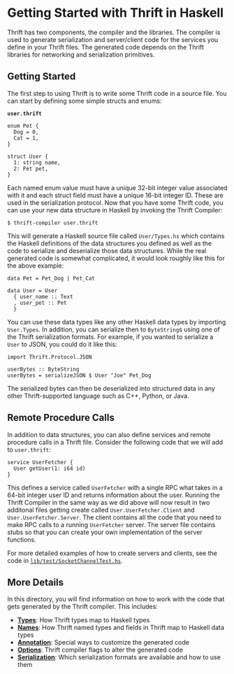 # Getting Started with Thrift in Haskell

Thrift has two components, the compiler and the libraries. The compiler is used to generate serialization and server/client code for the services you define in your Thrift files. The generated code depends on the Thrift libraries for networking and serialization primitives. 

## Getting Started

The first step to using Thrift is to write some Thrift code in a source file. You can start by defining some simple structs and enums:

**`user.thrift`**
```
enum Pet {
  Dog = 0,
  Cat = 1,
}

struct User {
  1: string name,
  2: Pet pet,
}
```

Each named enum value must have a unique 32-bit integer value associated with it and each struct field must have a unique 16-bit integer ID. These are used in the serialization protocol. Now that you have some Thrift code, you can use your new data structure in Haskell by invoking the Thrift Compiler:

```
$ thrift-compiler user.thrift
```

This will generate a Haskell source file called `User/Types.hs` which contains the Haskell definitions of the data structures you defined as well as the code to serialize and deserialize those data structures. While the real generated code is somewhat complicated, it would look roughly like this for the above example:

```
data Pet = Pet_Dog | Pet_Cat

data User = User
  { user_name :: Text
  , user_pet :: Pet
  }
```

You can use these data types like any other Haskell data types by importing `User.Types`. In addition, you can serialize then to `ByteString`s using one of the Thrift serialization formats. For example, if you wanted to serialize a `User` to JSON, you could do it like this:

```
import Thrift.Protocol.JSON

userBytes :: ByteString
userBytes = serializeJSON $ User "Joe" Pet_Dog
```

The serialized bytes can then be deserialized into structured data in any other Thrift-supported language such as C++, Python, or Java.

## Remote Procedure Calls

In addition to data structures, you can also define services and remote procedure calls in a Thrift file. Consider the following code that we will add to `user.thrift`:

```
service UserFetcher {
  User getUser(1: i64 id)
}
```

This defines a service called `UserFetcher` with a single RPC what takes in a 64-bit integer user ID and returns information about the user. Running the Thrift Compiler in the same way as we did above will now result in two additonal files getting create called `User.UserFetcher.Client` and `User.UserFetcher.Server`. The client contains all the code that you need to make RPC calls to a running `UserFetcher` server. The server file contains stubs so that you can create your own implementation of the server functions.

For more detailed examples of how to create servers and clients, see the code in [`lib/test/SocketChannelTest.hs`](../lib/test/SocketChannelTest.hs).

## More Details

In this directory, you will find information on how to work with the code that gets generated by the Thrift compiler. This includes:

* **[Types](types.md)**: How Thrift types map to Haskell types
* **[Names](names.md)**: How Thrift named types and fields in Thrift map to Haskell data types
* **[Annotation](annotations.md)**: Special ways to customize the generated code
* **[Options](options.md)**: Thrift compiler flags to alter the generated code
* **[Serialization](serialization.md)**: Which serialization formats are available and how to use them
